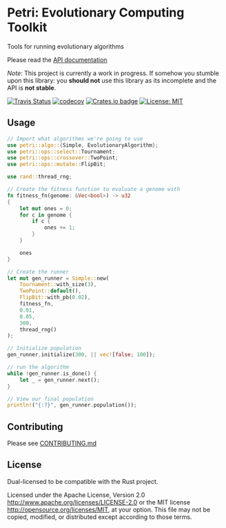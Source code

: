 # Petri: Evolutionary Computing Toolkit
Tools for running evolutionary algorithms

Please read the [API documentation](https://wbjohnston.github.io/petri)

_Note_: This project is currently a work in progress. If somehow you stumble
upon this library: you **should not** use this library as its incomplete and the
API is **not stable**.

[![Travis Status](https://travis-ci.org/wbjohnston/petri.svg?branch=master)](https://travis-ci.org/wbjohnston/petri)
[![codecov](https://codecov.io/gh/wbjohnston/petri/branch/master/graph/badge.svg)](https://codecov.io/gh/wbjohnston/petri)
[![Crates.io badge](https://img.shields.io/crates/v/petri.svg)](https://crates.io/crates/petri)
[![License: MIT](https://img.shields.io/badge/License-MIT-yellow.svg)](https://opensource.org/licenses/MIT)

## Usage
```rust
// Import what algorithms we're going to use
use petri::algo::{Simple, EvolutionaryAlgorithm};
use petri::ops::select::Tournament;
use petri::ops::crossover::TwoPoint;
use petri::ops::mutate::FlipBit;

use rand::thread_rng;

// Create the fitness function to evaluate a genome with
fn fitness_fn(genome: &Vec<bool>) -> u32
{
    let mut ones = 0;
    for c in genome {
        if c {
            ones += 1;
        }
    }

    ones
}

// Create the runner
let mut gen_runner = Simple::new(
    Tournament::with_size(3),
    TwoPoint::default(),
    FlipBit::with_pb(0.02),
    fitness_fn,
    0.01,
    0.05,
    300,
    thread_rng()
);

// Initialize population
gen_runner.initialize(300, || vec![false; 100]);

// run the algorithm
while !gen_runner.is_done() {
    let _ = gen_runner.next();
}

// View our final population
println!("{:?}", gen_runner.population());
```

## Contributing
Please see [CONTRIBUTING.md](/CONTRIBUTING.md)

## License
Dual-licensed to be compatible with the Rust project.

Licensed under the Apache License, Version 2.0
http://www.apache.org/licenses/LICENSE-2.0 or the MIT license
http://opensource.org/licenses/MIT, at your option. This file may not be
copied, modified, or distributed except according to those terms.
